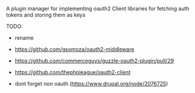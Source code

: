 A plugin manager for implementing oauth2 Client libraries for fetching auth tokens and storing them as keys



TODO: 
- rename

- https://github.com/gsomoza/oauth2-middleware
- https://github.com/commerceguys/guzzle-oauth2-plugin/pull/29
- https://github.com/thephpleague/oauth2-client

- dont forget non oauth (https://www.drupal.org/node/2076725)